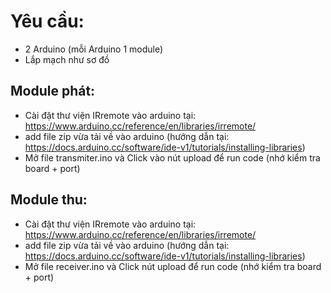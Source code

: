 # Yêu cầu:
- 2 Arduino (mỗi Arduino 1 module)
- Lắp mạch như sơ đồ
## Module phát:
- Cài đặt thư viện IRremote vào arduino tại: https://www.arduino.cc/reference/en/libraries/irremote/ 
- add file zip vừa tải về vào arduino (hướng dẫn tại: https://docs.arduino.cc/software/ide-v1/tutorials/installing-libraries)
- Mở file transmiter.ino và Click vào nút upload để run code (nhớ kiểm tra board + port)

## Module thu:
- Cài đặt thư viện IRremote vào arduino tại: https://www.arduino.cc/reference/en/libraries/irremote/ 
- add file zip vừa tải về vào arduino (hướng dẫn tại: https://docs.arduino.cc/software/ide-v1/tutorials/installing-libraries)
- Mở file receiver.ino và Click nút upload để run code (nhớ kiểm tra board + port)